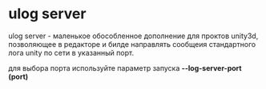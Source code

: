 # ulog server

ulog server - маленькое обособленное дополнение для проктов unity3d, позволяющее в редакторе и билде
направлять сообщеия стандартного лога unity по сети в указанный порт.

для выбора порта используйте параметр запуска **--log-server-port (port)**
